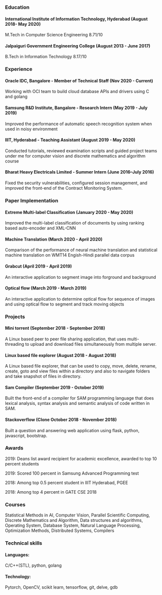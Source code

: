 ### Education
#### International Institute of Information Technology, Hyderabad (August 2018- May 2020)

M.Tech in Computer Science Engineering 8.71/10

#### Jalpaiguri Government Engineering College (August 2013 - June 2017)

B.Tech in Information Technology 8.17/10

### Experience

#### Oracle IDC, Bangalore - Member of Technical Staff (Nov 2020 - Current)

Working with OCI team to build cloud database APIs and drivers using C and golang

#### Samsung R&D Institute, Bangalore - Research Intern (May 2019 - July 2019)

Improved the performance of automatic speech recognition system when used in noisy environment


#### IIIT, Hyderabad - Teaching Assistant (August 2019 - May 2020)

Conducted tutorials, reviewed examination scripts and guided project teams under me for computer vision and discrete mathematics and
algorithm course


#### Bharat Heavy Electricals Limited - Summer Intern (June 2016–July 2016)
Fixed the security vulnerabilities, configured session management, and improved the front-end of the Contract Monitoring System.

### Paper Implementation
#### Extreme Multi-label Classification (January 2020 - May 2020)

Improved the multi-label classification of documents by using ranking based auto-encoder and XML-CNN

#### Machine Translation (March 2020 - April 2020)
Comparison of the performance of neural machine translation and statistical machine translation on WMT14 Engish-Hindi parallel data corpus

#### Grabcut (April 2019 - April 2019)
An interactive application to segment image into forground and background

#### Optical flow (March 2019 - March 2019)
An interactive application to determine optical flow for sequence of images and using optical flow to segment and track moving objects

### Projects
#### Mini torrent (September 2018 - September 2018)
A Linux based peer to peer file sharing application, that uses multi-threading to upload and download files simultaneously from multiple
server.

#### Linux based file explorer (August 2018 - August 2018)
A Linux based file explorer, that can be used to copy, move, delete, rename, create, goto and view files within a directory and also to navigate
folders and take snapshot of files in directory.

#### Sam Compiler (September 2019 - October 2019)
Built the front-end of a compiler for SAM programming language that does lexical analysis, syntax analysis and semantic analysis of code
written in SAM.

#### Stackoverflow (Clone October 2018 - November 2018)
Built a question and answering web application using flask, python, javascript, bootstrap.

### Awards
2019: Deans list award recipient for academic excellence, awarded to top 10 percent students

2019: Scored 100 percent in Samsung Advanced Programming test

2018: Among top 0.5 percent student in IIIT Hyderabad, PGEE

2018: Among top 4 percent in GATE CSE 2018

### Courses
Statistical Methods in AI, Computer Vision, Parallel Scientific Computing, Discrete Mathematics and Algorithm, Data structures
and algorithms, Operating System, Database System, Natural Language Processing, Optimization Methods, Distributed Systems,
Compilers

### Technical skills
#### Languages: 
C/C++(STL), python, golang

#### Technology: 
Pytorch, OpenCV, scikit learn, tensorflow, git, delve, gdb


